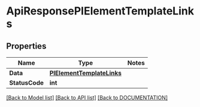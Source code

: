# ApiResponsePIElementTemplateLinks

## Properties
Name | Type | Notes
------------ | ------------- | -------------
**Data** | **[**PIElementTemplateLinks**](../Model/PIElementTemplateLinks.md)**
**StatusCode** | **int**

[[Back to Model list]](../../DOCUMENTATION.md#documentation-for-models) [[Back to API list]](../../DOCUMENTATION.md#documentation-for-api-endpoints) [[Back to DOCUMENTATION]](../../DOCUMENTATION.md)
